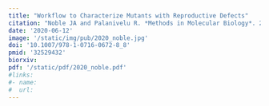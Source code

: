 ```yaml
---
title: "Workflow to Characterize Mutants with Reproductive Defects"
citation: "Noble JA and Palanivelu R. *Methods in Molecular Biology*. 2020."
date: '2020-06-12'
image: '/static/img/pub/2020_noble.jpg'
doi: '10.1007/978-1-0716-0672-8_8'
pmid: '32529432'
biorxiv:
pdf: '/static/pdf/2020_noble.pdf'
#links:
#- name: 
#  url: 
---
```

